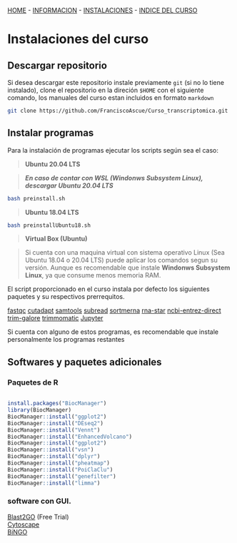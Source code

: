 [HOME](README.md) - [INFORMACION](README.md#organizador) - [INSTALACIONES](materiales.md) - [INDICE DEL CURSO](Indice.md)


Instalaciones del curso
=====================

## Descargar repositorio

Si desea descargar este repositorio instale previamente `git` (si no lo tiene instalado), clone el repositorio en la direción `$HOME` con el siguiente comando, los manuales del curso estan incluidos en formato `markdown`
```bash
git clone https://github.com/FranciscoAscue/Curso_transcriptomica.git   
```
## Instalar programas

Para la instalación de programas ejecutar los scripts según sea el caso:

>**Ubuntu 20.04 LTS**

>***En caso de contar con WSL (Windonws Subsystem Linux), descargar Ubuntu 20.04 LTS***

```bash
bash preinstall.sh
```

>**Ubuntu 18.04 LTS**

```bash 
bash preinstallUbuntu18.sh
```

>**Virtual Box (Ubuntu)**   

>Si cuenta con una maquina virtual con sistema operativo Linux (Sea Ubuntu 18.04 o 20.04 LTS) puede aplicar los comandos segun su versión. Aunque es recomendable que  instale **Windonws Subsystem Linux**, ya que consume menos memoria RAM.

El script proporcionado en el curso instala por defecto los siguientes paquetes y su respectivos prerrequitos.  

[fastqc](https://github.com/s-andrews/FastQC) [cutadapt](https://github.com/marcelm/cutadapt) [samtools](https://github.com/samtools/samtools) [subread](https://github.com/torkian/subread-1.6.1) [sortmerna](https://bioinfo.lifl.fr/RNA/sortmerna/) [rna-star](https://github.com/alexdobin/STAR) [ncbi-entrez-direct](https://www.ncbi.nlm.nih.gov/books/NBK25501/) [trim-galore](https://github.com/FelixKrueger/TrimGalore) [trimmomatic](https://github.com/timflutre/trimmomatic) [Jupyter](https://github.com/jupyter)


Si cuenta con alguno de estos programas, es recomendable que instale personalmente los programas restantes

## Softwares y paquetes adicionales

### Paquetes de R
```r

install.packages("BiocManager")
library(BiocManager)
BiocManager::install("ggplot2")
BiocManager::install("DEseq2")
BiocManager::install("Vennt")
BiocManager::install("EnhancedVolcano")
BiocManager::install("ggplot2")
BiocManager::install("vsn")
BiocManager::install("dplyr")
BiocManager::install("pheatmap")
BiocManager::install("PoiClaClu")
BiocManager::install("genefilter")
BiocManager::install("limma")

```

### software con GUI.

[Blast2GO](https://www.blast2go.com/) (Free Trial)    
[Cytoscape](https://cytoscape.org/)     
[BiNGO](https://www.psb.ugent.be/cbd/papers/BiNGO/Home.html)   
